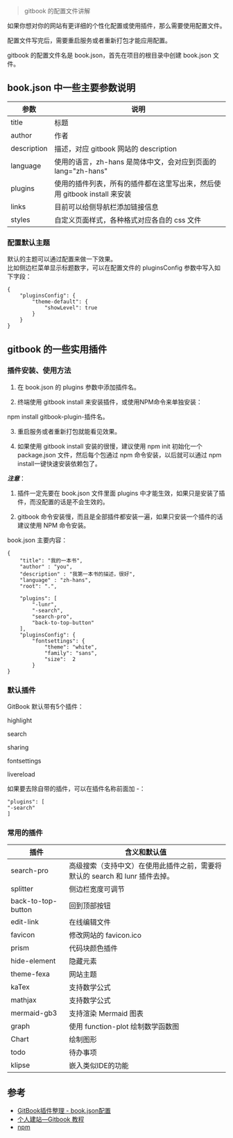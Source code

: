 > gitbook 的配置文件讲解

如果你想对你的网站有更详细的个性化配置或使用插件，那么需要使用配置文件。 
 
配置文件写完后，需要重启服务或者重新打包才能应用配置。  

gitbook 的配置文件名是 book.json，首先在项目的根目录中创建 book.json 文件。  

## book.json 中一些主要参数说明
| 参数        | 说明                                                                      |
| ----------- | ------------------------------------------------------------------------- |
| title       | 标题                                                                      |
| author      | 作者                                                                      |
| description | 描述，对应 gitbook 网站的 description                                     |
| language    | 使用的语言，zh-hans 是简体中文，会对应到页面的 lang="zh-hans"       |
| plugins     | 使用的插件列表，所有的插件都在这里写出来，然后使用 gitbook install 来安装 |
| links       | 目前可以给侧导航栏添加链接信息                                            |
| styles      | 自定义页面样式，各种格式对应各自的 css 文件                                 |

### 配置默认主题

默认的主题可以通过配置来做一下效果。  
比如侧边栏菜单显示标题数字，可以在配置文件的 pluginsConfig 参数中写入如下字段：
```
{
    "pluginsConfig": {
        "theme-default": {
            "showLevel": true
        }
    }
}
```

## gitbook 的一些实用插件

### 插件安装、使用方法

1. 在 book.json 的 plugins 参数中添加插件名。  

2. 终端使用 gitbook install 来安装插件，或使用NPM命令来单独安装：

npm install gitbook-plugin-插件名。  

3. 重启服务或者重新打包就能看见效果。  

4. 如果使用 gitbook install 安装的很慢，建议使用 npm init 初始化一个 package.json 文件，然后每个包通过 npm 命令安装，以后就可以通过 npm install一键快速安装依赖包了。
  
***注意***：

1. 插件一定先要在 book.json 文件里面 plugins 中才能生效，如果只是安装了插件，而没配置的话是不会生效的。  

2. gitbook 命令安装慢，而且是全部插件都安装一遍，如果只安装一个插件的话建议使用 NPM 命令安装。

book.json 主要内容：

```
{
    "title": "我的一本书",
    "author" : "you",
    "description" : "我第一本书的描述，很好",
    "language" : "zh-hans",
    "root": ".",
    
    "plugins": [
        "-lunr",
        "-search",
        "search-pro",
        "back-to-top-button"
    ],
    "pluginsConfig": {
        "fontsettings": {
            "theme": "white",
            "family": "sans",
            "size":  2
        }
}
```

### 默认插件

GitBook 默认带有5个插件：

highlight

search

sharing

fontsettings

livereload

如果要去除自带的插件，可以在插件名称前面加 -：

```
"plugins": [
"-search"
]
```

### 常用的插件
| 插件               | 含义和默认值                                                                 |
| ------------------ | ---------------------------------------------------------------------------- |
| search-pro         | 高级搜索（支持中文）在使用此插件之前，需要将默认的 search 和 lunr 插件去掉。 |
| splitter           | 侧边栏宽度可调节                                                             |
| back-to-top-button | 回到顶部按钮                                                                 |
| edit-link          | 在线编辑文件                                                                 |
| favicon            | 修改网站的 favicon.ico                                                       |
| prism              | 代码块颜色插件                                                               |
| hide-element       | 隐藏元素                                                                     |
| theme-fexa         | 网站主题                                                                     |
| kaTex              | 支持数学公式                                                                 |
| mathjax            | 支持数学公式                                                                 |
| mermaid-gb3        | 支持渲染 Mermaid 图表                                                        |
| graph              | 使用 function-plot 绘制数学函数图                                            |
| Chart              | 绘制图形                                                                     |
| todo               | 待办事项                                                                     |
| klipse             | 嵌入类似IDE的功能                                                            |


## 参考

- [GitBook插件整理 - book.json配置](https://www.cnblogs.com/mingyue5826/p/10307051.html)
- [个人建站—Gitbook 教程](https://yidaofei.com/post/20180920-build-website-gitbook-guide/)
- [npm](https://www.npmjs.com/)
